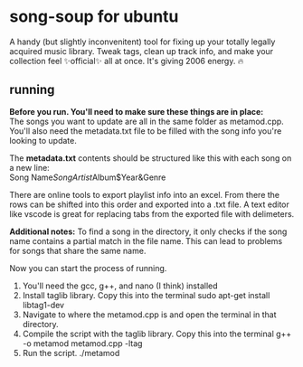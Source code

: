 # song-soup for ubuntu
A handy (but slightly inconvenitent) tool for fixing up your totally legally acquired music library. Tweak tags, clean up track info, and make your collection feel ✨official✨ all at once. It's giving 2006 energy. 🔥 

## running
**Before you run. You'll need to make sure these things are in place:**  
The songs you want to update are all in the same folder as metamod.cpp. You'll also need the metadata.txt file to be filled with the song info you're looking to update.

The **metadata.txt** contents should be structured like this with each song on a new line:  
Song Name$Song Artist$Album$Year&Genre

There are online tools to export playlist info into an excel. From there the rows can be shifted into this order and exported into a .txt file. A text editor like vscode is great for replacing tabs from the exported file with delimeters.

**Additional notes:** To find a song in the directory, it only checks if the song name contains a partial match in the file name. This can lead to problems for songs that share the same name.

Now you can start the process of running.

1. You'll need the gcc, g++, and nano (I think) installed
2. Install taglib library. Copy this into the terminal sudo apt-get install libtag1-dev
3. Navigate to where the metamod.cpp is and open the terminal in that directory.
4. Compile the script with the taglib library. Copy this into the terminal g++ -o metamod metamod.cpp -ltag
5. Run the script. ./metamod

